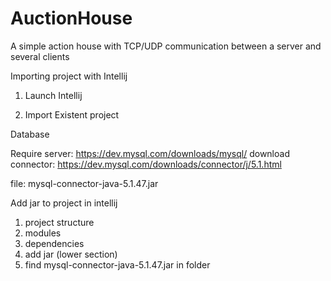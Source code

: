 # AuctionHouse
A simple action house with TCP/UDP communication between a server and several clients


Importing project with Intellij
1. Launch Intellij

2. Import Existent project

Database

Require
server: https://dev.mysql.com/downloads/mysql/
download connector: https://dev.mysql.com/downloads/connector/j/5.1.html

file: mysql-connector-java-5.1.47.jar

Add jar to project in intellij

1. project structure
2. modules
3. dependencies
4. add jar (lower section)
5. find mysql-connector-java-5.1.47.jar in folder

